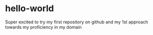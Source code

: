 # hello-world
Super excited to try my first repository on github and my 1st approach towards my proficiency in my domain
